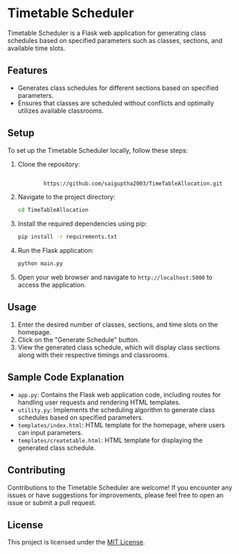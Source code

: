 # Timetable Scheduler

Timetable Scheduler is a Flask web application for generating class schedules based on specified parameters such as classes, sections, and available time slots.

## Features

- Generates class schedules for different sections based on specified parameters.
- Ensures that classes are scheduled without conflicts and optimally utilizes available classrooms.

## Setup

To set up the Timetable Scheduler locally, follow these steps:

1. Clone the repository:

    ```bash
    
            https://github.com/saiguptha2003/TimeTableAllocation.git

    ```

2. Navigate to the project directory:

    ```bash
    cd TimeTableAllocation
    ```

3. Install the required dependencies using pip:

    ```bash
    pip install -r requirements.txt
    ```

4. Run the Flask application:

    ```bash
    python main.py
    ```

5. Open your web browser and navigate to `http://localhost:5000` to access the application.

## Usage

1. Enter the desired number of classes, sections, and time slots on the homepage.
2. Click on the "Generate Schedule" button.
3. View the generated class schedule, which will display class sections along with their respective timings and classrooms.

## Sample Code Explanation

- `app.py`: Contains the Flask web application code, including routes for handling user requests and rendering HTML templates.
- `utility.py`: Implements the scheduling algorithm to generate class schedules based on specified parameters.
- `templates/index.html`: HTML template for the homepage, where users can input parameters.
- `templates/createtable.html`: HTML template for displaying the generated class schedule.

## Contributing

Contributions to the Timetable Scheduler are welcome! If you encounter any issues or have suggestions for improvements, please feel free to open an issue or submit a pull request.

## License

This project is licensed under the [MIT License](LICENSE).
